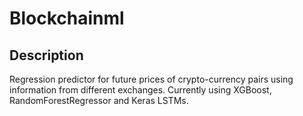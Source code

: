 # Blockchainml

## Description

Regression predictor for future prices of crypto-currency pairs using information from different exchanges. Currently using XGBoost, RandomForestRegressor and Keras LSTMs.

